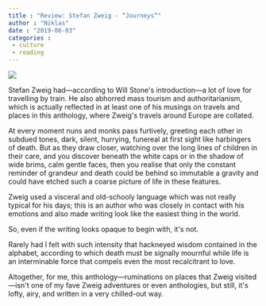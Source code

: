 ```yaml
---
title : "Review: Stefan Zweig - “Journeys”"
author : "Niklas"
date : "2019-06-03"
categories : 
 - culture
 - reading
---
```


![](https://niklasblog.com/wp-content/9781782274759_6ad00.jpg)

Stefan Zweig had—according to Will Stone's introduction—a lot of love for travelling by train. He also abhorred mass tourism and authoritarianism, which is actually reflected in at least one of his musings on travels and places in this anthology, where Zweig's travels around Europe are collated.

At every moment nuns and monks pass furtively, greeting each other in subdued tones, dark, silent, hurrying, funereal at first sight like harbingers of death. But as they draw closer, watching over the long lines of children in their care, and you discover beneath the white caps or in the shadow of wide brims, calm gentle faces, then you realise that only the constant reminder of grandeur and death could be behind so immutable a gravity and could have etched such a coarse picture of life in these features.

Zweig used a visceral and old-schooly language which was not really typical for his days; this is an author who was closely in contact with his emotions and also made writing look like the easiest thing in the world.

So, even if the writing looks opaque to begin with, it's not.

Rarely had I felt with such intensity that hackneyed wisdom contained in the alphabet, according to which death must be signally mournful while life is an interminable force that compels even the most recalcitrant to love.

Altogether, for me, this anthology—ruminations on places that Zweig visited—isn't one of my fave Zweig adventures or even anthologies, but still, it's lofty, airy, and written in a very chilled-out way.
